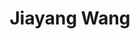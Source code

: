 ---
layout: page
title: Jiayang Wang
description: Materials Science and Engineering
img: assets/img/profile.jpg
category: postdocs
---